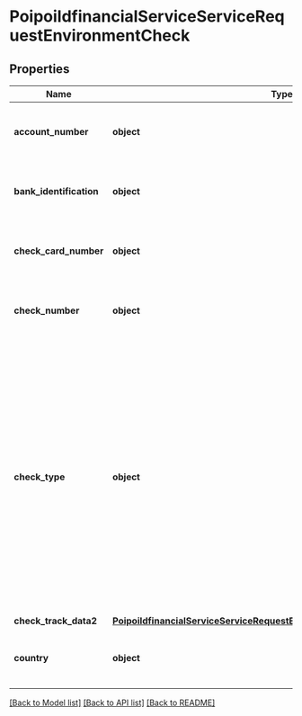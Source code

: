 # PoipoiIdfinancialServiceServiceRequestEnvironmentCheck

## Properties
Name | Type | Description | Notes
------------ | ------------- | ------------- | -------------
**account_number** | **object** | Specifies a character string with a maximum length of 35 characters.&lt;br/&gt; | [optional] 
**bank_identification** | **object** | Specifies a character string with a maximum length of 35 characters.&lt;br/&gt; | [optional] 
**check_card_number** | **object** | Specifies a character string with a maximum length of 35 characters.&lt;br/&gt; | [optional] 
**check_number** | **object** | Specifies a character string with a maximum length of 35 characters.&lt;br/&gt; | [optional] 
**check_type** | **object** | Type of bank check.&lt;br/&gt;- **BANK: BankCheck**  : *The check is guaranteed by a bank.*&lt;br/&gt;- **BUSI: BusinessCheck**  : *The check belongs to a Company or a professional entity.*&lt;br/&gt;- **GOVC: GovernmentCheck**  : *Check issued by Government.*&lt;br/&gt;- **PAYR: PayrollCheck**  : *Check issued by a company for the employees.*&lt;br/&gt;- **PERS: PersonalCheck**  : *The check belongs to an individual.*&lt;br/&gt; | [optional] 
**check_track_data2** | [**PoipoiIdfinancialServiceServiceRequestEnvironmentCheckCheckTrackData2**](PoipoiIdfinancialServiceServiceRequestEnvironmentCheckCheckTrackData2.md) |  | [optional] 
**country** | **object** | Specifies a character string with a maximum length of 3 characters.&lt;br/&gt; | [optional] 

[[Back to Model list]](../README.md#documentation-for-models) [[Back to API list]](../README.md#documentation-for-api-endpoints) [[Back to README]](../README.md)


